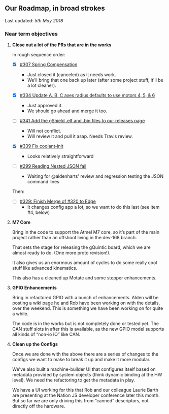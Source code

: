 ## Our Roadmap, in broad strokes

Last updated: *5th May 2018*

### Near term objectives

1. **Close out a lot of the PRs that are in the works**

    In rough sequence order:

    - [x] [#307 Spring Compensation](https://github.com/synthetos/g2/pull/307)
      * Just closed it (canceled) as it needs work.
      * We’ll bring that one back up later (after some project stuff, it'll be a lot cleaner).

    - [x] [#334 Update A, B, C axes radius defaults to use motors 4, 5, & 6](https://github.com/synthetos/g2/pull/334)
      * Just approved it.
      * We should go ahead and merge it too.

    - [ ] [#341 Add the gShield .elf and .bin files to our releases page](https://github.com/synthetos/g2/pull/341)
      * Will not conflict.
      * Will review it and pull it asap. Needs Travis review.

    - [x] [#339 Fix coolant-init](https://github.com/synthetos/g2/pull/339)
      * Looks relatively straightforward

    - [ ] [#299 Reading Nested JSON fail](https://github.com/synthetos/g2/pull/299)
      * Waiting for @aldenharts' review and regression testing the JSON command lines

    Then:

    - [ ] [#329: Finish Merge of #320 to Edge](https://github.com/synthetos/g2/pull/329)
      * It changes config app a lot, so we want to do this last (see item #4, below)

2. **M7 Core**

    Bring in the code to support the Atmel M7 core, so it’s part of the main project rather than an offshoot living in the dev-168 branch.

    That sets the stage for releasing the gQuintic board, which we are almost ready to do. (One more proto revision!).

    It also gives us an enormous amount of cycles to do some really cool stuff like advanced kinematics.

    This also has a cleaned up Motate and some stepper enhancements.


3. **GPIO Enhancements**

    Bring in refactored GPIO with a bunch of enhancements. Alden will be posting a wiki page he and Rob have been working on with the details, over the weekend. This is something we have been working on for quite a while.

    The code is in the works but is not completely done or tested yet. The CAN stuff slots in after this is available, as the new GPIO model supports all kinds of “non-io IO” like CAN.


4. **Clean up the Configs**

    Once we are done with the above there are a series of changes to the configs we want to make to break it up and make it more modular.

    We've also built a machine-builder UI that configures itself based on metadata provided by system objects (think dynamic binding at the HW level). We need the refactoring to get the metadata in play.

    We have a UI working for this that Rob and our colleague Laurie Barth are presenting at the Nation JS developer conference later this month. But so far we are only driving this from “canned” descriptors, not directly off the hardware.